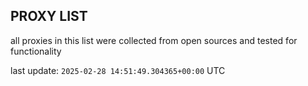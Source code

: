 ## PROXY LIST

all proxies in this list were collected from open sources and tested for functionality

last update: `2025-02-28 14:51:49.304365+00:00` UTC